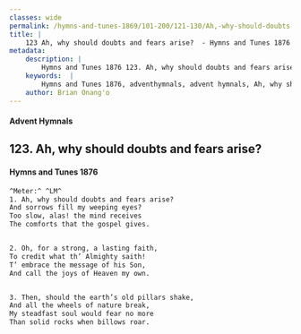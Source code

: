 ```yaml
---
classes: wide
permalink: /hymns-and-tunes-1869/101-200/121-130/Ah,-why-should-doubts-and-fears-arise-/
title: |
    123 Ah, why should doubts and fears arise?  - Hymns and Tunes 1876
metadata:
    description: |
        Hymns and Tunes 1876 123. Ah, why should doubts and fears arise? . And sorrows fill my weeping eyes? Too slow, alas! the mind receives The comforts that the gospel gives. 
    keywords:  |
        Hymns and Tunes 1876, adventhymnals, advent hymnals, Ah, why should doubts and fears arise? , And sorrows fill my weeping eyes?, 
    author: Brian Onang'o
---
```


#### Advent Hymnals
## 123. Ah, why should doubts and fears arise? 
####  Hymns and Tunes 1876

```txt
^Meter:^ ^LM^
1. Ah, why should doubts and fears arise? 
And sorrows fill my weeping eyes?
Too slow, alas! the mind receives
The comforts that the gospel gives.


2. Oh, for a strong, a lasting faith,
To credit what th’ Almighty saith!
T’ embrace the message of his Son,
And call the joys of Heaven my own.


3. Then, should the earth’s old pillars shake, 
And all the wheels of nature break,
My steadfast soul would fear no more 
Than solid rocks when billows roar.
```